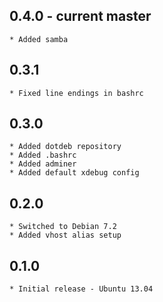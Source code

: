 ## 0.4.0 - current master
    * Added samba

## 0.3.1
    * Fixed line endings in bashrc

## 0.3.0
    * Added dotdeb repository
    * Added .bashrc
    * Added adminer
    * Added default xdebug config

## 0.2.0
    * Switched to Debian 7.2
    * Added vhost alias setup

## 0.1.0
    * Initial release - Ubuntu 13.04